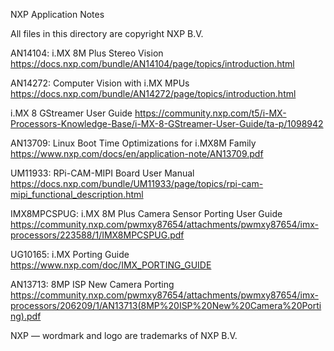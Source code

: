 NXP Application Notes

All files in this directory are copyright NXP B.V.

AN14104: i.MX 8M Plus Stereo Vision
https://docs.nxp.com/bundle/AN14104/page/topics/introduction.html

AN14272: Computer Vision with i.MX MPUs
https://docs.nxp.com/bundle/AN14272/page/topics/introduction.html

i.MX 8 GStreamer User Guide
https://community.nxp.com/t5/i-MX-Processors-Knowledge-Base/i-MX-8-GStreamer-User-Guide/ta-p/1098942

AN13709: Linux Boot Time Optimizations for i.MX8M Family
https://www.nxp.com/docs/en/application-note/AN13709.pdf

UM11933: RPi-CAM-MIPI Board User Manual
https://docs.nxp.com/bundle/UM11933/page/topics/rpi-cam-mipi_functional_description.html

IMX8MPCSPUG: i.MX 8M Plus Camera Sensor Porting User Guide
https://community.nxp.com/pwmxy87654/attachments/pwmxy87654/imx-processors/223588/1/IMX8MPCSPUG.pdf

UG10165: i.MX Porting Guide
https://www.nxp.com/doc/IMX_PORTING_GUIDE

AN13713: 8MP ISP New Camera Porting
https://community.nxp.com/pwmxy87654/attachments/pwmxy87654/imx-processors/206209/1/AN13713(8MP%20ISP%20New%20Camera%20Porting).pdf

NXP — wordmark and logo are trademarks of NXP B.V.
